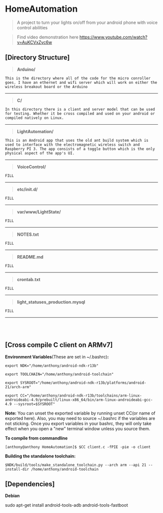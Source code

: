 # HomeAutomation
> A project to turn your lights on/off from your android phone with voice control abilities 

> Find video demonstration here https://www.youtube.com/watch?v=AuKCVxZyc6w

## [Directory Structure]

> **Arduino/**

`This is the directory where all of the code for the micro conroller goes. I have an ethernet and wifi server which will work on either the wireless breakout board or the Arduino`

---

> **C/**

`In this directory there is a client and server model that can be used for testing. Whether it be cross compiled and used on your android or compiled natively on Linux.`

---

> **LightAutomation/**

`This is an Android app that uses the old ant build system which is used to interface with the electromagnetic wireless switch and Raspberry PI 3. The app consists of a toggle button which is the only physical aspect of the app's UI.`

---

> **VoiceControl/**	

`FILL`

---

> **etc/init.d/**

`FILL`

---

> **var/www/LightState/**

`FILL`

---

> **NOTES.txt**

`FILL`

---

> **README.md**

`FILL`

---

> **crontab.txt**

`FILL`

---

> **light_statuses_production.mysql**

`FILL`

---
<br></br>
## [Cross compile C client on ARMv7]

**Environment Variables**(These are set in ~/.bashrc)**:**

`export NDK="/home/anthony/android-ndk-r13b"`

`export TOOLCHAIN="/home/anthony/android-toolchain"`

`export SYSROOT="/home/anthony/android-ndk-r13b/platforms/android-21/arch-arm"`

`export CC="/home/anthony/android-ndk-r13b/toolchains/arm-linux-androideabi-4.9/prebuilt/linux-x86_64/bin/arm-linux-androideabi-gcc-4.9 --sysroot=$SYSROOT"`

**Note:** 
You can unset the exported variable by running unset CC(or name of exported here). Also, you may need to source ~/.bashrc if the variables are not sticking. Once you export variables in your bashrc, they will only take effect when you open a "new" terminal window unless you source them.

**To compile from commandline**

`[anthony@anthony HomeAutomation]$ $CC client.c -fPIE -pie -o client`

**Building the standalone toolchain:**

`$NDK/build/tools/make_standalone_toolchain.py --arch arm --api 21 --install-dir /home/anthony/android-toolchain`
  
## [Dependencies]

**Debian**

sudo apt-get install android-tools-adb android-tools-fastboot

